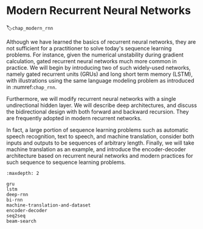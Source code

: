 # Modern Recurrent Neural Networks
:label:`chap_modern_rnn`

Although we have learned the basics of recurrent neural networks,
they are not sufficient for a practitioner to solve today's sequence learning problems.
For instance, given the numerical unstability during gradient calculation,
gated recurrent neural networks much more common in practice.
We will begin by introducing two of such widely-used networks,
namely gated recurrent units (GRUs) and long short term memory (LSTM),
with illustrations using the same language modeling problem as introduced in :numref:`chap_rnn`.

Furthermore, we will modify recurrent neural networks
with a single undirectional hidden layer.
We will describe deep architectures,
and discuss the bidirectional design with both forward and backward recursion.
They are frequently adopted in modern recurrent networks.


In fact, a large portion of sequence learning problems
such as automatic speech recognition, text to speech, and machine translation,
consider both inputs and outputs to be sequences of arbitrary length.
Finally, we will take machine translation as an example,
and introduce the encoder-decoder architecture based on
recurrent neural networks and modern practices for such sequence to sequence learning problems.

```toc
:maxdepth: 2

gru
lstm
deep-rnn
bi-rnn
machine-translation-and-dataset
encoder-decoder
seq2seq
beam-search
```

